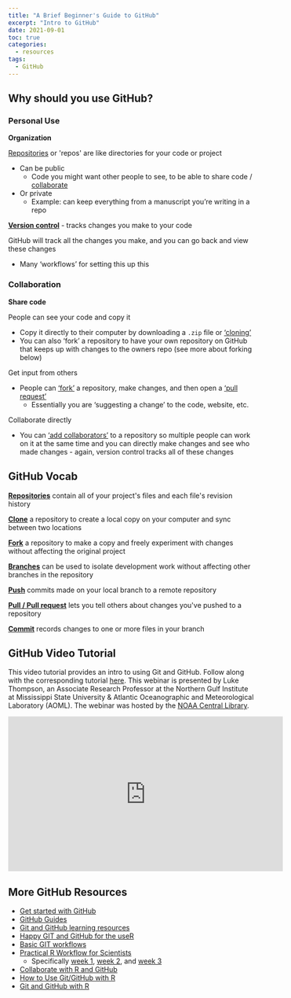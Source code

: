```yaml
---
title: "A Brief Beginner's Guide to GitHub"
excerpt: "Intro to GitHub"
date: 2021-09-01
toc: true
categories:
  - resources
tags:
  - GitHub
---
```

## Why should you use GitHub? 

### Personal Use

**Organization**

[Repositories](https://docs.github.com/en/github/creating-cloning-and-archiving-repositories/creating-a-repository-on-github/about-repositories) or 'repos' are like directories for your code or project 
- Can be public
  - Code you might want other people to see, to be able to share code / [collaborate](https://noaa-fisheries-integrated-toolbox.github.io/resources/resources/github-intro/#collaboration)
- Or private 
  - Example: can keep everything from a manuscript you’re writing in a repo

**[Version control](https://git-scm.com/book/en/v2/Getting-Started-About-Version-Control)** - tracks changes you make to your code 

GitHub will track all the changes you make, and you can go back and view these changes 
- Many ‘workflows’ for setting this up this 

### Collaboration

**Share code**

People can see your code and copy it 
- Copy it directly to their computer by downloading a `.zip` file or [‘cloning’](https://docs.github.com/en/github/creating-cloning-and-archiving-repositories/cloning-a-repository-from-github/cloning-a-repository)
- You can also ‘fork’ a repository to have your own repository on GitHub that keeps up with changes to the owners repo (see more about forking below) 

Get input from others 
- People can [‘fork’](https://docs.github.com/en/get-started/quickstart/fork-a-repo) a repository, make changes, and then open a [‘pull request’](https://docs.github.com/en/github/collaborating-with-pull-requests/proposing-changes-to-your-work-with-pull-requests/about-pull-requests)
  - Essentially you are ‘suggesting a change’ to the code, website, etc. 

Collaborate directly 
- You can [‘add collaborators’](https://docs.github.com/en/account-and-profile/setting-up-and-managing-your-github-user-account/managing-access-to-your-personal-repositories/inviting-collaborators-to-a-personal-repository) to a repository so multiple people can work on it at the same time and you can directly make changes and see who made changes - again, version control tracks all of these changes

## GitHub Vocab 

[**Repositories**](https://docs.github.com/en/github/creating-cloning-and-archiving-repositories/creating-a-repository-on-github/about-repositories) contain all of your project's files and each file's revision history

[**Clone**](https://docs.github.com/en/github/creating-cloning-and-archiving-repositories/cloning-a-repository-from-github/cloning-a-repository) a repository to create a local copy on your computer and sync between two locations 

[**Fork**](https://docs.github.com/en/get-started/quickstart/fork-a-repo) a repository to make a copy and freely experiment with changes without affecting the original project

[**Branches**](https://docs.github.com/en/github/collaborating-with-pull-requests/proposing-changes-to-your-work-with-pull-requests/about-branches) can be used to isolate development work without affecting other branches in the repository

[**Push**](https://docs.github.com/en/get-started/using-git/pushing-commits-to-a-remote-repository) commits made on your local branch to a remote repository

[**Pull / Pull request**](https://docs.github.com/en/github/collaborating-with-pull-requests/proposing-changes-to-your-work-with-pull-requests/about-pull-requests) lets you tell others about changes you've pushed to a repository

[**Commit**](https://docs.github.com/en/github/committing-changes-to-your-project/creating-and-editing-commits/about-commits) records changes to one or more files in your branch

## GitHub Video Tutorial

This video tutorial provides an intro to using Git and GitHub. Follow along with the corresponding tutorial [here](https://github.com/aomlomics/tutorials). This webinar is presented by Luke Thompson, an Associate Research Professor at the Northern Gulf Institute at Mississippi State University & Atlantic Oceanographic and Meteorological Laboratory (AOML). The webinar was hosted by the [NOAA Central Library](https://library.noaa.gov/). 

<iframe width="560" height="315" src="https://www.youtube.com/embed/LLWBv5nPQys" title="YouTube video player" frameborder="0" allow="accelerometer; autoplay; clipboard-write; encrypted-media; gyroscope; picture-in-picture" allowfullscreen></iframe>

## More GitHub Resources
- [Get started with GitHub](https://docs.github.com/en/get-started)
- [GitHub Guides](https://guides.github.com/)
- [Git and GitHub learning resources](https://docs.github.com/en/get-started/quickstart/git-and-github-learning-resources)
- [Happy GIT and GitHub for the useR](https://happygitwithr.com/)
- [Basic GIT workflows](https://noaa-fisheries-integrated-toolbox.github.io/resources/onboarding/version-control2/#basic-git-workflows)
- [Practical R Workflow for Scientists](https://rverse-tutorials.github.io/RWorkflow-NWFSC-2021/index.html)
  - Specifically [week 1](https://rverse-tutorials.github.io/RWorkflow-NWFSC-2021/week1.html), [week 2](https://rverse-tutorials.github.io/RWorkflow-NWFSC-2021/week2.html), and [week 3](https://rverse-tutorials.github.io/RWorkflow-NWFSC-2021/week3.html)
- [Collaborate with R and GitHub](https://noaa-iea.github.io/r3-train/collaborate.html)
- [How to Use Git/GitHub with R](https://rfortherestofus.com/2021/02/how-to-use-git-github-with-r/)
- [Git and GitHub with R](https://r-pkgs.org/git.html)
